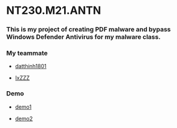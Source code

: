 # NT230.M21.ANTN

### This is my project of creating PDF malware and bypass Windows Defender Antivirus for my malware class.

### My teammate

- [datthinh1801](https://github.com/datthinh1801)

- [IxZZZ](https://github.com/IxZZZ)

### Demo

- [demo1](https://youtu.be/KD8vf07H0uA)

- [demo2](https://youtu.be/NNDryAjxQDw)
